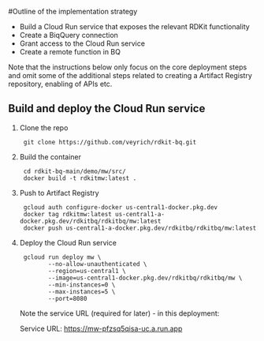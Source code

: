 #Outline of the implementation strategy


- Build a Cloud Run service that exposes the relevant RDKit functionality
- Create a BiqQuery connection
- Grant access to the Cloud Run service
- Create a remote function in BQ

Note that the instructions below only focus on the core deployment steps and omit some of the additional steps related to creating a Artifact Registry repository, enabling of APIs etc.

## Build and deploy the Cloud Run service

1. Clone the repo

        git clone https://github.com/veyrich/rdkit-bq.git

2. Build the container

        cd rdkit-bq-main/demo/mw/src/
        docker build -t rdkitmw:latest .
        
3. Push to Artifact Registry

        gcloud auth configure-docker us-central1-docker.pkg.dev
        docker tag rdkitmw:latest us-central1-a-docker.pkg.dev/rdkitbq/rdkitbq/mw:latest
        docker push us-central1-a-docker.pkg.dev/rdkitbq/rdkitbq/mw:latest

4. Deploy the Cloud Run service

        gcloud run deploy mw \
               --no-allow-unauthenticated \
               --region=us-central1 \
               --image=us-central1-docker.pkg.dev/rdkitbq/rdkitbq/mw \
               --min-instances=0 \
               --max-instances=5 \
               --port=8080


    Note the service URL (required for later) - in this deployment:

    Service URL: https://mw-pfzsq5qisa-uc.a.run.app

